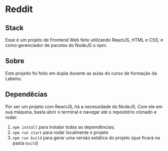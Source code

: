 # Reddit

## Stack
Esse é um projeto de Frontend Web feito utilizando ReactJS, HTML e CSS; 
e como gerenciador de pacotes do NodeJS o npm.

## Sobre
Este projeito foi feito em dupla durante as aulas do curso de formação da Labenu.

## Dependêcias
Por ser um projeto com ReactJS, há a necessidade do NodeJS. Com ele em 
sua máquina, basta abrir o terminal e navegar até o repositório clonado e 
rodar:

1. `npm install` para instalar todas as dependências;
1. `npm run start` para rodar localmente o projeto
1. `npm run build` para gerar uma versão estática do projeto 
(que ficará na pasta `build`)
